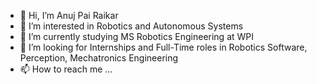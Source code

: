- 👋 Hi, I’m Anuj Pai Raikar
- 👀 I’m interested in Robotics and Autonomous Systems
- 🌱 I’m currently studying MS Robotics Engineering at WPI
- 💞️ I’m looking for Internships and Full-Time roles in Robotics Software, Perception, Mechatronics Engineering
- 📫 How to reach me ...

<!---
22by7-raikar/22by7-raikar is a ✨ special ✨ repository because its `README.md` (this file) appears on your GitHub profile.
You can click the Preview link to take a look at your changes.
--->
